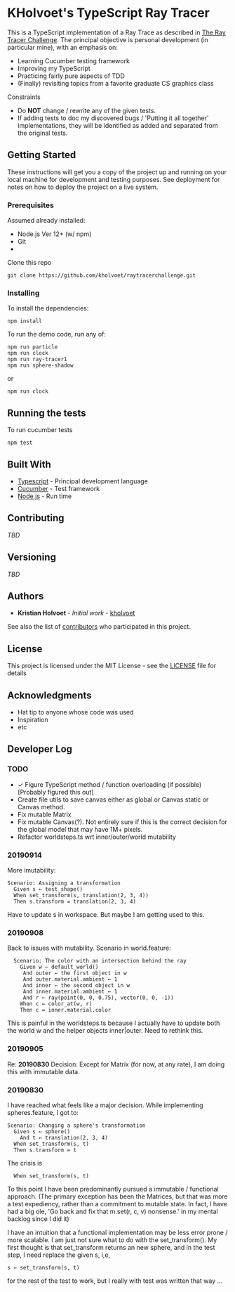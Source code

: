 # KHolvoet's TypeScript Ray Tracer

This is a TypeScript implementation of a Ray Trace as described in [The Ray Tracer Challenge](http://raytracerchallenge.com/). 
The principal objective is personal development (in particular mine), with an emphasis on:
* Learning Cucumber testing framework
* Improving my TypeScript
* Practicing fairly pure  aspects of TDD 
* (Finally) revisiting topics from a favorite graduate CS graphics class

Constraints
* Do **NOT** change / rewrite any of the given tests. 
* If adding tests to doc my discovered bugs / 'Putting it all together' implementations, they will be identified as added and separated from the original tests. 

## Getting Started

These instructions will get you a copy of the project up and running on your local machine for development and testing purposes. See deployment for notes on how to deploy the project on a live system.

### Prerequisites

Assumed already installed:
- Node.js Ver 12+ (w/ npm)  
- Git
- <TBD>

Clone this repo

```
git clone https://github.com/kholvoet/raytracerchallenge.git
```

### Installing

To install the dependencies:
```
npm install
```

To run the demo code, run any of:
```
npm run particle
npm run clock
npm run ray-tracer1
npm run sphere-shadow
```
or 
```
npm run clock
```

## Running the tests

To run cucumber tests
```
npm test
```

## Built With

* [Typescript](https://www.typescriptlang.org/) - Principal development language
* [Cucumber](https://cucumber.io/) - Test framework
* [Node.js](https://nodejs.org/en/) - Run time

## Contributing
*TBD*

## Versioning
*TBD*

## Authors

* **Kristian Holvoet** - *Initial work* - [kholvoet](https://github.com/kholvoet)

See also the list of [contributors](https://github.com/kholvoet/contributors) who participated in this project.

## License

This project is licensed under the MIT License - see the [LICENSE](LICENSE) file for details

## Acknowledgments

* Hat tip to anyone whose code was used
* Inspiration
* etc

## Developer Log

### TODO

- ✓ Figure TypeScript method / function overloading (if possible) [Probably figured this out]
- Create file utils to save canvas either as global or Canvas static or Canvas method.
- Fix mutable Matrix
- Fix mutable Canvas(?). Not entirely sure if this is the correct decision for the global model that may have 1M+ pixels.
- Refactor worldsteps.ts wrt inner/outer/world mutability
 
### 20190914
More imutability: 
```
Scenario: Assigning a transformation
  Given s ← test_shape()
  When set_transform(s, translation(2, 3, 4))
  Then s.transform = translation(2, 3, 4)
```

Have to update s in workspace. But maybe I am getting used to this.

### 20190908 
Back to issues with mutability. Scenario in world.feature:
```
  Scenario: The color with an intersection behind the ray
    Given w ← default_world()
     And outer ← the first object in w
     And outer.material.ambient ← 1
     And inner ← the second object in w
     And inner.material.ambient ← 1
     And r ← ray(point(0, 0, 0.75), vector(0, 0, -1))
    When c ← color_at(w, r)
    Then c = inner.material.color

```

This is painful in the worldsteps.ts because I actually have to update both the world w and the helper objects inner|outer. Need to rethink this.
### 20190905
Re: **20190830** 
Decision: Except for Matrix (for now, at any rate), I am doing this with immutable data. 

### 20190830
I have reached what feels like a major decision. While implementing spheres.feature, I got to:
```
Scenario: Changing a sphere's transformation
  Given s ← sphere()
    And t ← translation(2, 3, 4)
  When set_transform(s, t)
  Then s.transform = t
```

The crisis is 
```
  When set_transform(s, t)
```

To this point I have been predominantly pursued a immutable / functional approach. (The primary exception has been the Matrices, but that was more a test expediency, rather than a commitment to mutable state. In fact, I have had a big ole, 'Go back and fix that m.set(r, c, v) nonsense.' in my mental backlog since I did it)

I have an intuition that a functional implementation may be less error prone / more scalable. I am just not sure what to do with the set_transform(). My first thought is that set_transform returns an new sphere, and in the test step, I need  replace the given s, i,e, 
```
s ← set_transform(s, t)
```
 for the rest of the test to work, but I really with test was written that way ...